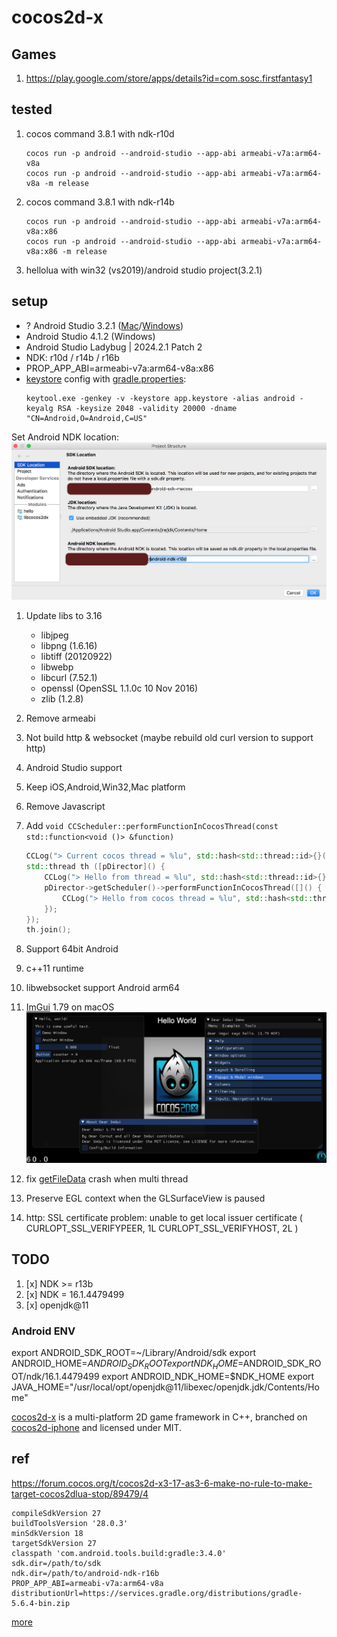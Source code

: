 cocos2d-x
=========

## Games
1. https://play.google.com/store/apps/details?id=com.sosc.firstfantasy1

## tested
1. cocos command 3.8.1 with ndk-r10d

    ```
    cocos run -p android --android-studio --app-abi armeabi-v7a:arm64-v8a
    cocos run -p android --android-studio --app-abi armeabi-v7a:arm64-v8a -m release
    ```

2. cocos command 3.8.1 with ndk-r14b

    ```
    cocos run -p android --android-studio --app-abi armeabi-v7a:arm64-v8a:x86
    cocos run -p android --android-studio --app-abi armeabi-v7a:arm64-v8a:x86 -m release
    ```

3. hellolua with win32 (vs2019)/android studio project(3.2.1)

## setup
- ? Android Studio 3.2.1 ([Mac](https://redirector.gvt1.com/edgedl/android/studio/ide-zips/3.2.1.0/android-studio-ide-181.5056338-mac.zip)/[Windows](https://redirector.gvt1.com/edgedl/android/studio/ide-zips/3.2.1.0/android-studio-ide-181.5056338-windows.zip))
- Android Studio 4.1.2 (Windows)
- Android Studio Ladybug | 2024.2.1 Patch 2
- NDK: r10d / r14b / r16b
- PROP_APP_ABI=armeabi-v7a:arm64-v8a:x86
- [keystore](projects/hello/proj.android-studio/gen_keystore.bat) config with [gradle.properties](projects/hello/proj.android-studio/app/gradle.properties):
  ```
  keytool.exe -genkey -v -keystore app.keystore -alias android -keyalg RSA -keysize 2048 -validity 20000 -dname "CN=Android,O=Android,C=US"
  ```
  
Set Android NDK location:
![](document/ndk_settings.png)



1. Update libs to 3.16
    - libjpeg
    - libpng (1.6.16)
    - libtiff (20120922)
    - libwebp
    - libcurl (7.52.1)
    - openssl (OpenSSL 1.1.0c  10 Nov 2016)
    - zlib (1.2.8)

2. Remove armeabi

3. Not build http & websocket (maybe rebuild old curl version to support http)

4. Android Studio support

5. Keep iOS,Android,Win32,Mac platform

6. Remove Javascript

7. Add `void CCScheduler::performFunctionInCocosThread(const std::function<void ()> &function)`

   ```c++
   CCLog("> Current cocos thread = %lu", std::hash<std::thread::id>{}(std::this_thread::get_id()));
   std::thread th ([pDirector]() {
       CCLog("> Hello from thread = %lu", std::hash<std::thread::id>{}(std::this_thread::get_id()));
       pDirector->getScheduler()->performFunctionInCocosThread([]() {
           CCLog("> Hello from cocos thread = %lu", std::hash<std::thread::id>{}(std::this_thread::get_id()));
       });
   });
   th.join();
   ```

8. Support 64bit Android

9. c++11 runtime

10. libwebsocket support Android arm64

11. [ImGui](https://github.com/ocornut/imgui) 1.79 on macOS
    ![](document/imgui.png)

12. fix [getFileData](cocos2dx/platform/CCFileUtils.h#L99) crash when multi thread

13. Preserve EGL context when the GLSurfaceView is paused

14. http: SSL certificate problem: unable to get local issuer certificate
    (
    CURLOPT_SSL_VERIFYPEER, 1L
    CURLOPT_SSL_VERIFYHOST, 2L
    )


## TODO

1. [x] NDK >= r13b
2. [x] NDK = 16.1.4479499
3. [x] openjdk@11

### Android ENV
export ANDROID_SDK_ROOT=~/Library/Android/sdk
export ANDROID_HOME=$ANDROID_SDK_ROOT
export NDK_HOME=$ANDROID_SDK_ROOT/ndk/16.1.4479499
export ANDROID_NDK_HOME=$NDK_HOME
export JAVA_HOME="/usr/local/opt/openjdk@11/libexec/openjdk.jdk/Contents/Home"

[cocos2d-x][1] is a multi-platform 2D game framework in C++, branched on
[cocos2d-iphone][2] and licensed under MIT.


[1]: http://www.cocos2d-x.org "cocos2d-x"
[2]: http://www.cocos2d-iphone.org "cocos2d for iPhone"

## ref

https://forum.cocos.org/t/cocos2d-x3-17-as3-6-make-no-rule-to-make-target-cocos2dlua-stop/89479/4

```
compileSdkVersion 27
buildToolsVersion '28.0.3'
minSdkVersion 18
targetSdkVersion 27
classpath 'com.android.tools.build:gradle:3.4.0'
sdk.dir=/path/to/sdk
ndk.dir=/path/to/android-ndk-r16b
PROP_APP_ABI=armeabi-v7a:arm64-v8a
distributionUrl=https://services.gradle.org/distributions/gradle-5.6.4-bin.zip
```

[more](docs/readme.md)